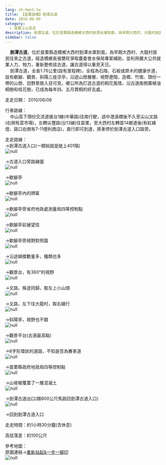 ```yaml
---
lang: zh-Hant-tw
title: 【苗栗造橋】劍潭古道
date: 2010-06-09
category: 
  - 苗栗上山走走
description: 劍潭古道，位於苗栗縣造橋鄉大西村劍潭水庫對面，為早期大西村、大龍村居民往來之古道，經造橋鄉長張雙旺爭取農委會水保局專案補助，並利用擴大公共就業人力、物力，重新整修該古道，讓古道得以重見天日。 劍潭古道，全長1.76公里(設有里程碑)，全程為石階、石板或原木的健康步道，設有歇腳、觀景、斜陽三座涼亭，沿途山巒層層，視野遼闊，造橋、竹南、頭份一帶的山巒、田野景致入目可見，鄉公所為打造古道的桐花風情，沿古道兩側廣植油桐樹和桂花樹，已成為每年四、五月賞桐的好去處。
sidebar: false
---
```


    **劍潭古道**，位於苗栗縣造橋鄉大西村劍潭水庫對面，為早期大西村、大龍村居民往來之古道，經造橋鄉長張雙旺爭取農委會水保局專案補助，並利用擴大公共就業人力、物力，重新整修該古道，讓古道得以重見天日。  
    劍潭古道，全長1.76公里(設有里程碑)，全程為石階、石板或原木的健康步道，設有歇腳、觀景、斜陽三座涼亭，沿途山巒層層，視野遼闊，造橋、竹南、頭份一帶的山巒、田野景致入目可見，鄉公所為打造古道的桐花風情，沿古道兩側廣植油桐樹和桂花樹，已成為每年四、五月賞桐的好去處。

走走日期： 2010/06/06

行車路線：  
    中山高下頭份交流道接台1線(中華路)往南行駛，過中港溪橋後不久至尖山叉路(右側有菜市場)，左轉尖豐路(台13線)往苗栗，至大西村左轉苗14鄉道後(有紅綠燈、路口右側有7-11便利商店)，直行即可到達，將車停於劍潭古道入口路旁。

走走路線：  
→劍潭古道入口(一開始就是陡上401階)  
![null](image/155959708_l.jpg)

→古道入口旁路線圖  
![null](image/155959711_l.jpg)

→歇腳亭  
![null](image/155959716_l.jpg)

→歇腳亭內的牌匾  
![null](image/155959743_l.jpg)

→歇腳亭旁省府地政處測量局四等控制點  
![null](image/155959766_l.jpg)

→歇腳亭前展望佳  
![null](image/155959771_l.jpg)

→歇腳亭旁視野對照圖  
![null](image/155959793_l.jpg)

→沿途蝴蝶數量多，種類也多  
![null](image/155959818_l.jpg)

→觀景台，有360°的視野  
![null](image/155959827_l.jpg)

→叉路，殊途同歸，取左上小山頭  
![null](image/155959868_l.jpg)

→叉路，左下往大龍村，取右續行  
![null](image/155959891_l.jpg)

→斜陽亭，視野也不錯  
![null](image/155959904_l.jpg)

→觀景平台(古道最高點)  
![null](image/155959910_l.jpg)

→8字形環狀的道路，不知是否為賽車道  
![null](image/155959947_l.jpg)

→苗栗縣政府地政局四等控制點  
![null](image/155959990_l.jpg)

→山坡被覆蓋了一層混凝土  
![null](image/155960006_l.jpg)

→劍潭古道出口(踢800公尺馬路回劍潭古道入口)  
![null](image/155959699_l.jpg)

→回到劍潭古道入口

走走時間：約1小時30分鐘(含休息)

高低落差：約100公尺

參考地圖：  
原圖連結→[重新站起&一步一腳印](http://blog.xuite.net/yang5757/blog/32394524)  
![null](image/155960187_l.jpg)